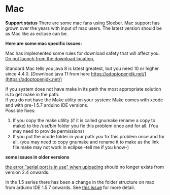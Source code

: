 Mac
==
**Support status**
There are some mac fans using Sloeber. Mac support has grown over the years with input of mac users. The latest version should be as Mac like as eclipse can be.  


**Here are some mac specific issues:**  

Mac has implemented some rules for download safety that will affect you. [Do not launch from the download location.](http://lapcatsoftware.com/articles/app-translocation.html)  

Standard Mac tells you java 8 is latest greatest, but you need 10 or higher since 4.4.0. [Download java 11 from here https://adoptopenjdk.net/](https://adoptopenjdk.net/)  

If you system does not have make in its path the most appropriate solution is to get make in the path.   
If you do not have the Make utility on your system: Make comes with xcode and with pre-1.5.7 arduino IDE versions.  
Possible fixes:  
1) If you copy the make utility (if it is called gnumake rename a copy to make) to the /usr/bin folder you fix this problem once and for all. (You may need to provide permissions)   
2) If you put the xcode folder in your path you fix this problem once and for all. (you may need to copy gnumake and rename it to make as the link file make may not work in eclipse -tell me if you know-)   



**some issues in older versions**  

[the error "serial port is in use" when uploading](http://eclipse.baeyens.it/rlogiacco/faq.shtml#/troubleshooting) should no longer exists from version 2.4 onwards.  

In the 1.5 series there has been a change in the folder structure on mac from arduino IDE 1.5.7 onwards. See [this issue](https://github.com/jantje/arduino-eclipse-plugin/pull/180) for more detail.  

